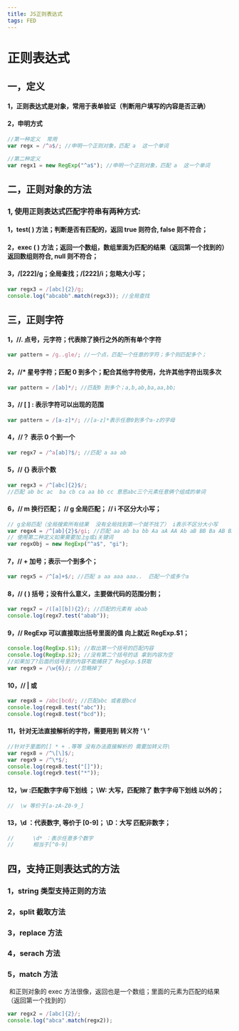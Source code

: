 ```yaml
---
title: JS正则表达式
tags: FED
---
```


# 正则表达式

## 一，定义

#### 1，正则表达式是对象，常用于表单验证（判断用户填写的内容是否正确）

#### 2，申明方式

```js
//第一种定义  常用
var regx = /^a$/; //申明一个正则对象，匹配 a  这一个单词

//第二种定义
var regx1 = new RegExp("^a$"); //申明一个正则对象，匹配 a  这一个单词
```

## 二，正则对象的方法

### 1, 使用正则表达式匹配字符串有两种方式:

#### 1，test( ) 方法；判断是否有匹配的，返回 true 则符合, false 则不符合；

#### 2，exec ( ) 方法；返回一个数组，数组里面为匹配的结果（返回第一个找到的）返回数组则符合, null 则不符合；

#### 3，/[222]/g；全局查找；/[222]/i；忽略大小写；

```js
var regx3 = /[abc]{2}/g;
console.log("abcabb".match(regx3)); //全局查找
```

## 三，正则字符

#### 1，//. 点号，元字符；代表除了换行之外的所有单个字符

```js
var pattern = /g..gle/; //一个点，匹配一个任意的字符；多个则匹配多个；
```

#### 2，//\* 星号字符；匹配 0 到多个；配合其他字符使用，允许其他字符出现多次

```js
var pattern = /[ab]*/; //匹配0 到多个；a,b,ab,ba,aa,bb;
```

#### 3，// [ ] : 表示字符可以出现的范围

```js
var pattern = /[a-z]*/; //[a-z]*表示任意0到多个a-z的字母
```

#### 4，//？ 表示 0 个到一个

```js
var regx7 = /^a[ab]?$/; //匹配 a aa ab
```

#### 5，// {} 表示个数

```js
var regx3 = /^[abc]{2}$/;
//匹配 ab bc ac  ba cb ca aa bb cc 意思abc三个元素任意俩个组成的单词
```

#### 6，// m 换行匹配； // g 全局匹配； // i 不区分大小写；

```js
// g全局匹配（全局搜索所有结果  没有全局找到第一个就不找了） i表示不区分大小写
var regx4 = /^[ab]{2}$/gi; //匹配 aa ab ba bb Aa aA AA Ab aB BB Ba AB BA bA
// 使用第二种定义如果需要加上g或i关键词
var regxObj = new RegExp("^a$", "gi");
```

#### 7，// + 加号；表示一个到多个；

```js
var regx5 = /^[a]+$/; //匹配 a aa aaa aaa..  匹配一个或多个a
```

#### 8，// ( ) 括号；没有什么意义，主要做代码的范围分割；

```js
var regx7 = /([a][b]){2}/; //匹配的元素有 abab
console.log(regx7.test("abab"));
```

#### 9，// RegExp 可以直接取出括号里面的值 向上就近 RegExp.$1；

```js
console.log(RegExp.$1); //取出第一个括号的匹配内容
console.log(RegExp.$2); //没有第二个括号的话 拿到内容为空
//如果加了?后面的括号里的内容不能捕获了 RegExp.$获取
var regx9 = /\w{6}/; //忽略掉了
```

#### 10，// | 或

```js
var regx8 = /abc|bcd/; //匹配abc 或者是bcd
console.log(regx8.test("abc"));
console.log(regx8.test("bcd"));
```

#### 11，针对无法直接解析的字符，需要用到 转义符 ‘ \ ‘

```js
//针对于里面的[] * + .等等 没有办法直接解析的 需要加转义符\
var regx8 = /^\[\]$/;
var regx9 = /^\*$/;
console.log(regx8.test("[]"));
console.log(regx9.test("*"));
```

#### 12，\w :匹配数字字母下划线 ； \W: 大写，匹配除了 数字字母下划线 以外的；

```js
//  \w 等价于[a-zA-Z0-9_]
```

#### 13，\d ：代表数字, 等价于 [0-9]； \D：大写 匹配非数字；

```js
//		\d* ：表示任意多个数字
//		相当于[^0-9]
```

## 四，支持正则表达式的方法

### 1，string 类型支持正则的方法

### 2，split 截取方法

### 3，replace 方法

### 4，serach 方法

### 5，match 方法

​ 和正则对象的 exec 方法很像，返回也是一个数组；里面的元素为匹配的结果（返回第一个找到的）

```js
var regx2 = /[abc]{2}/;
console.log("abca".match(regx2));
```

​
